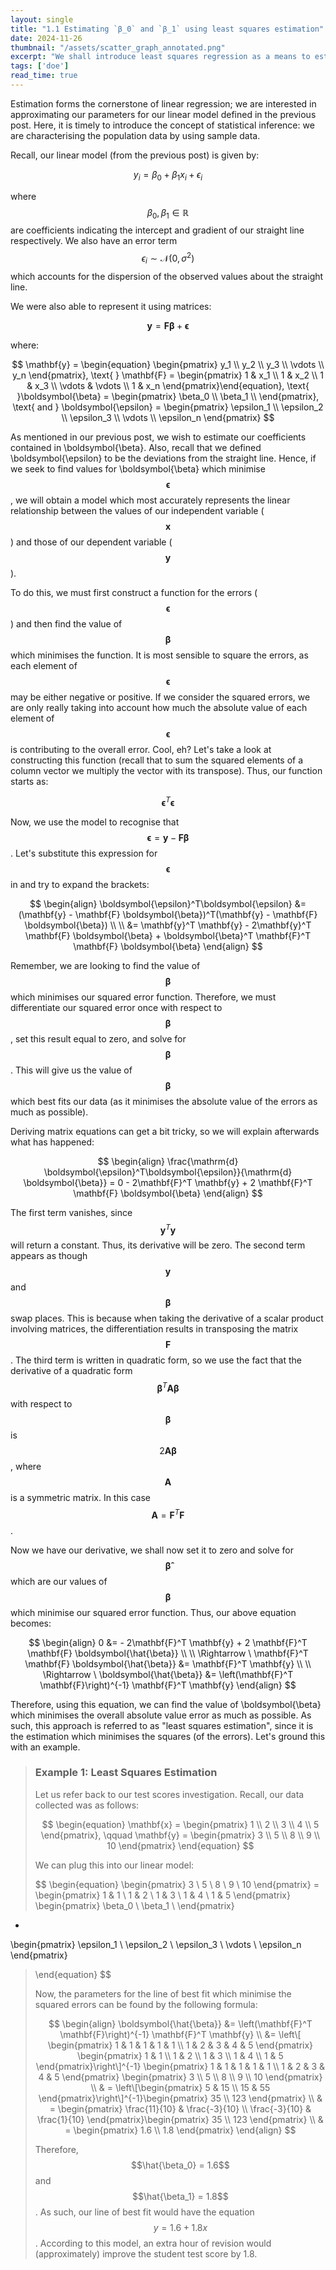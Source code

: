 ```yaml
---
layout: single
title: "1.1 Estimating `β_0` and `β_1` using least squares estimation"
date: 2024-11-26
thumbnail: "/assets/scatter_graph_annotated.png"
excerpt: "We shall introduce least squares regression as a means to estimate `β_0` and `β_1`."
tags: ['doe']
read_time: true
---
```

<script src="https://polyfill.io/v3/polyfill.min.js?features=es6"></script>
<script id="MathJax-script" async src="https://cdn.jsdelivr.net/npm/mathjax@3/es5/tex-mml-chtml.js"></script>
<script type="text/javascript" async
  src="https://cdnjs.cloudflare.com/ajax/libs/mathjax/2.7.7/MathJax.js?config=TeX-MML-AM_CHTML">
</script>

Estimation forms the cornerstone of linear regression; we are interested in approximating our parameters for our linear model defined in the previous post. Here, it is timely to introduce the concept of statistical inference: we are characterising the population data by using sample data.

Recall, our linear model (from the previous post) is given by:

$$
\begin{equation}
y_i = \beta_0 + \beta_1 x_i + \epsilon_i
\end{equation}
$$

where $$\beta_0, \beta_1 \in \mathbb{R}$$ are coefficients indicating the intercept and gradient of our straight line respectively. We also have an error term $$\epsilon_i \sim \mathcal{N}(0, \sigma^2)$$ which accounts for the dispersion of the observed values about the straight line.

We were also able to represent it using matrices:

$$
\begin{equation}
\mathbf{y} = \mathbf{F} \boldsymbol{\beta} + \boldsymbol{\epsilon}
\end{equation}
$$

where:

$$
\mathbf{y} = \begin{equation}
\begin{pmatrix}
y_1 \\
y_2 \\
y_3 \\
\vdots \\
y_n
\end{pmatrix}, \text{      } \mathbf{F} = \begin{pmatrix}
1 & x_1 \\
1 & x_2 \\
1 & x_3 \\
\vdots & \vdots \\
1 & x_n
\end{pmatrix}\end{equation}, \text{      }\boldsymbol{\beta} = \begin{pmatrix}
\beta_0 \\
\beta_1 \\
\end{pmatrix}, \text{   and   } \boldsymbol{\epsilon} = \begin{pmatrix}
\epsilon_1 \\
\epsilon_2 \\
\epsilon_3 \\
\vdots \\
\epsilon_n
\end{pmatrix}
$$

As mentioned in our previous post, we wish to estimate our coefficients contained in \boldsymbol{\beta}. Also, recall that we defined \boldsymbol{\epsilon} to be the deviations from the straight line. Hence, if we seek to find values for \boldsymbol{\beta} which minimise $$\boldsymbol{\epsilon}$$, we will obtain a model which most accurately represents the linear relationship between the values of our independent variable ($$\mathbf{x}$$) and those of our dependent variable ($$\mathbf{y}$$).

To do this, we must first construct a function for the errors ($$\boldsymbol{\epsilon}$$) and then find the value of $$\boldsymbol{\beta}$$ which minimises the function. It is most sensible to square the errors, as each element of $$\boldsymbol{\epsilon}$$ may be either negative or positive. If we consider the squared errors, we are only really taking into account how much the absolute value of each element of $$\boldsymbol{\epsilon}$$ is contributing to the overall error. Cool, eh? Let's take a look at constructing this function (recall that to sum the squared elements of a column vector we multiply the vector with its transpose). Thus, our function starts as:

$$\boldsymbol{\epsilon}^T\boldsymbol{\epsilon}$$

Now, we use the model to recognise that $$\boldsymbol{\epsilon} = \mathbf{y} - \mathbf{F} \boldsymbol{\beta}$$. Let's substitute this expression for $$\boldsymbol{\epsilon}$$ in and try to expand the brackets:

$$
\begin{align}
\boldsymbol{\epsilon}^T\boldsymbol{\epsilon} &= (\mathbf{y} - \mathbf{F} \boldsymbol{\beta})^T(\mathbf{y} - \mathbf{F} \boldsymbol{\beta}) \\ \\
&= \mathbf{y}^T \mathbf{y} - 2\mathbf{y}^T \mathbf{F} \boldsymbol{\beta} + \boldsymbol{\beta}^T \mathbf{F}^T \mathbf{F} \boldsymbol{\beta}
\end{align}
$$

Remember, we are looking to find the value of $$\boldsymbol{\beta}$$ which minimises our squared error function. Therefore, we must differentiate our squared error once with respect to $$\boldsymbol{\beta}$$, set this result equal to zero, and solve for $$\boldsymbol{\beta}$$. This will give us the value of $$\boldsymbol{\beta}$$ which best fits our data (as it minimises the absolute value of the errors as much as possible).

Deriving matrix equations can get a bit tricky, so we will explain afterwards what has happened:

$$
\begin{align}
\frac{\mathrm{d} \boldsymbol{\epsilon}^T\boldsymbol{\epsilon}}{\mathrm{d} \boldsymbol{\beta}} = 0 - 2\mathbf{F}^T \mathbf{y} + 2 \mathbf{F}^T \mathbf{F} \boldsymbol{\beta}
\end{align}
$$

The first term vanishes, since $$\mathbf{y}^T \mathbf{y}$$ will return a constant. Thus, its derivative will be zero. The second term appears as though $$\mathbf{y}$$ and $$\boldsymbol{\beta}$$ swap places. This is because when taking the derivative of a scalar product involving matrices, the differentiation results in transposing the matrix $$\mathbf{F}$$. The third term is written in quadratic form, so we use the fact that the derivative of a quadratic form $$\boldsymbol{\beta}^T \mathbf{A} \boldsymbol{\beta}$$ with respect to $$\boldsymbol{\beta}$$ is $$2 \mathbf{A}\boldsymbol{\beta}$$, where $$\mathbf{A}$$ is a symmetric matrix. In this case $$\mathbf{A} = \mathbf{F}^T \mathbf{F}$$.

Now we have our derivative, we shall now set it to zero and solve for $$\boldsymbol{\hat{\beta}}$$ which are our values of $$\boldsymbol{\beta}$$ which minimise our squared error function. Thus, our above equation becomes:

$$
\begin{align}
0 &= - 2\mathbf{F}^T \mathbf{y} + 2 \mathbf{F}^T \mathbf{F} \boldsymbol{\hat{\beta}} \\ \\
\Rightarrow \ \mathbf{F}^T \mathbf{F} \boldsymbol{\hat{\beta}} &= \mathbf{F}^T \mathbf{y} \\ \\
\Rightarrow \ \boldsymbol{\hat{\beta}} &=  \left(\mathbf{F}^T \mathbf{F}\right)^{-1} \mathbf{F}^T \mathbf{y}
\end{align}
$$

Therefore, using this equation, we can find the value of \boldsymbol{\beta} which minimises the overall absolute value error as much as possible. As such, this approach is referred to as "least squares estimation", since it is the estimation which minimises the squares (of the errors). Let's ground this with an example.

> ### Example 1: Least Squares Estimation
> Let us refer back to our test scores investigation. Recall, our data collected was as follows:
> 
>$$
> \begin{equation}
> \mathbf{x} =
\begin{pmatrix}
1 \\
2 \\
3 \\
4 \\
5
\end{pmatrix}, \qquad
> \mathbf{y} =
\begin{pmatrix}
3 \\
5 \\
8 \\
9 \\
10
\end{pmatrix}
> \end{equation}
> $$
>
> We can plug this into our linear model:
>
> $$
\begin{equation}
\begin{pmatrix}
3 \\
5 \\
8 \\
9 \\
10
\end{pmatrix} = \begin{pmatrix}
1 & 1 \\
1 & 2 \\
1 & 3 \\
1 & 4 \\
1 & 5
\end{pmatrix} \begin{pmatrix}
\beta_0 \\
\beta_1 \\
\end{pmatrix}
+
\begin{pmatrix}
\epsilon_1 \\
\epsilon_2 \\
\epsilon_3 \\
\vdots \\
\epsilon_n
\end{pmatrix}
> \end{equation}
$$
> 
> Now, the parameters for the line of best fit which minimise the squared errors can be found by the following formula:
>
> $$
> \begin{align}
> \boldsymbol{\hat{\beta}} &= \left(\mathbf{F}^T \mathbf{F}\right)^{-1} \mathbf{F}^T \mathbf{y} \\
> &= \left\[ \begin{pmatrix} 1 & 1 & 1 & 1 & 1 \\ 1 & 2 & 3 & 4 & 5 \end{pmatrix} \begin{pmatrix} 1 & 1 \\ 1 & 2 \\ 1 & 3 \\ 1 & 4 \\ 1 & 5 \end{pmatrix}\right\]^{-1} \begin{pmatrix} 1 & 1 & 1 & 1 & 1 \\ 1 & 2 & 3 & 4 & 5 \end{pmatrix} \begin{pmatrix} 3 \\ 5 \\ 8 \\ 9 \\ 10 \end{pmatrix} \\ & = \left\[\begin{pmatrix} 5 & 15 \\ 15 & 55 \end{pmatrix}\right\]^{-1}\begin{pmatrix} 35 \\ 123 \end{pmatrix} \\ & = \begin{pmatrix} \frac{11}{10} & \frac{-3}{10} \\ \frac{-3}{10} & \frac{1}{10} \end{pmatrix}\begin{pmatrix} 35 \\ 123 \end{pmatrix} \\ & = \begin{pmatrix} 1.6 \\ 1.8 \end{pmatrix}
> \end{align}
> $$
>
> Therefore, $$\hat{\beta_0} = 1.6$$ and $$\hat{\beta_1} = 1.8$$. As such, our line of best fit would have the equation $$y = 1.6 + 1.8x$$. According to this model, an extra hour of revision would (approximately) improve the student test score by 1.8.
